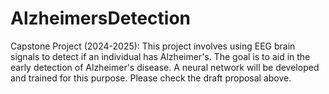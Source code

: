 # AlzheimersDetection
Capstone Project (2024-2025): This project involves using EEG brain signals to detect if an individual has Alzheimer's. The goal is to aid in the early detection of Alzheimer's disease. A neural network will be developed and trained for this purpose. Please check the draft proposal above.
